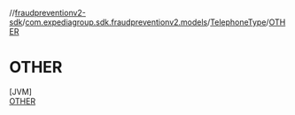 //[fraudpreventionv2-sdk](../../../../index.md)/[com.expediagroup.sdk.fraudpreventionv2.models](../../index.md)/[TelephoneType](../index.md)/[OTHER](index.md)

# OTHER

[JVM]\
[OTHER](index.md)
